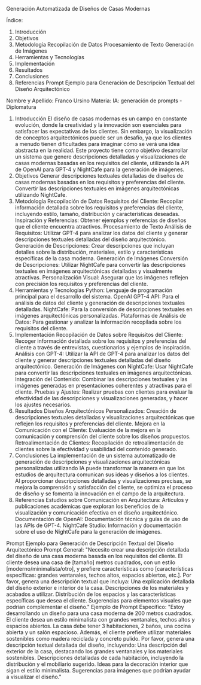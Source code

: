 Generación Automatizada de Diseños de Casas Modernas




Índice:	

1. Introducción
2. Objetivos
3. Metodología
Recopilación de Datos
Procesamiento de Texto
Generación de Imágenes
4. Herramientas y Tecnologías
5. Implementación
6. Resultados
7. Conclusiones
8. Referencias
Prompt Ejemplo para Generación de Descripción Textual del Diseño Arquitectónico




Nombre y Apellido: Franco Ursino
Materia: IA: generación de prompts - Diplomatura
1. Introducción
El diseño de casas modernas es un campo en constante evolución, donde la creatividad y la innovación son esenciales para satisfacer las expectativas de los clientes. Sin embargo, la visualización de conceptos arquitectónicos puede ser un desafío, ya que los clientes a menudo tienen dificultades para imaginar cómo se verá una idea abstracta en la realidad. Este proyecto tiene como objetivo desarrollar un sistema que genere descripciones detalladas y visualizaciones de casas modernas basadas en los requisitos del cliente, utilizando la API de OpenAI para GPT-4 y NightCafe para la generación de imágenes.
2. Objetivos
Generar descripciones textuales detalladas de diseños de casas modernas basadas en los requisitos y preferencias del cliente.
Convertir las descripciones textuales en imágenes arquitectónicas utilizando NightCafe.
3. Metodología
Recopilación de Datos
Requisitos del Cliente: Recopilar información detallada sobre los requisitos y preferencias del cliente, incluyendo estilo, tamaño, distribución y características deseadas.
Inspiración y Referencias: Obtener ejemplos y referencias de diseños que el cliente encuentra atractivos.
Procesamiento de Texto
Análisis de Requisitos: Utilizar GPT-4 para analizar los datos del cliente y generar descripciones textuales detalladas del diseño arquitectónico.
Generación de Descripciones: Crear descripciones que incluyan detalles sobre la distribución, materiales, estilo y características específicas de la casa moderna.
Generación de Imágenes
Conversión de Descripciones: Utilizar NightCafe para convertir las descripciones textuales en imágenes arquitectónicas detalladas y visualmente atractivas.
Personalización Visual: Asegurar que las imágenes reflejen con precisión los requisitos y preferencias del cliente.
4. Herramientas y Tecnologías
Python: Lenguaje de programación principal para el desarrollo del sistema.
OpenAI GPT-4 API: Para el análisis de datos del cliente y generación de descripciones textuales detalladas.
NightCafe: Para la conversión de descripciones textuales en imágenes arquitectónicas personalizadas.
Plataformas de Análisis de Datos: Para gestionar y analizar la información recopilada sobre los requisitos del cliente.
5. Implementación
Recopilación de Datos sobre Requisitos del Cliente: Recoger información detallada sobre los requisitos y preferencias del cliente a través de entrevistas, cuestionarios y ejemplos de inspiración.
Análisis con GPT-4: Utilizar la API de GPT-4 para analizar los datos del cliente y generar descripciones textuales detalladas del diseño arquitectónico.
Generación de Imágenes con NightCafe: Usar NightCafe para convertir las descripciones textuales en imágenes arquitectónicas.
Integración del Contenido: Combinar las descripciones textuales y las imágenes generadas en presentaciones coherentes y atractivas para el cliente.
Pruebas y Ajustes: Realizar pruebas con clientes para evaluar la efectividad de las descripciones y visualizaciones generadas, y hacer los ajustes necesarios.
6. Resultados
Diseños Arquitectónicos Personalizados: Creación de descripciones textuales detalladas y visualizaciones arquitectónicas que reflejen los requisitos y preferencias del cliente.
Mejora en la Comunicación con el Cliente: Evaluación de la mejora en la comunicación y comprensión del cliente sobre los diseños propuestos.
Retroalimentación de Clientes: Recopilación de retroalimentación de clientes sobre la efectividad y usabilidad del contenido generado.
7. Conclusiones
La implementación de un sistema automatizado de generación de descripciones y visualizaciones arquitectónicas personalizadas utilizando IA puede transformar la manera en que los estudios de arquitectura comunican sus ideas y diseños a los clientes. Al proporcionar descripciones detalladas y visualizaciones precisas, se mejora la comprensión y satisfacción del cliente, se optimiza el proceso de diseño y se fomenta la innovación en el campo de la arquitectura.
8. Referencias
Estudios sobre Comunicación en Arquitectura: Artículos y publicaciones académicas que exploran los beneficios de la visualización y comunicación efectiva en el diseño arquitectónico.
Documentación de OpenAI: Documentación técnica y guías de uso de las APIs de GPT-4.
NightCafe Studio: Información y documentación sobre el uso de NightCafe para la generación de imágenes.


Prompt Ejemplo para Generación de Descripción Textual del Diseño Arquitectónico
Prompt General:
"Necesito crear una descripción detallada del diseño de una casa moderna basada en los requisitos del cliente. El cliente desea una casa de [tamaño] metros cuadrados, con un estilo [moderno/minimalista/otro], y prefiere características como [características específicas: grandes ventanales, techos altos, espacios abiertos, etc.].
Por favor, genera una descripción textual que incluya:
Una explicación detallada del diseño exterior e interior de la casa.
Descripciones de los materiales y acabados a utilizar.
Distribución de los espacios y las características específicas que desea el cliente.
Sugerencias para elementos visuales que podrían complementar el diseño."
Ejemplo de Prompt Específico:
"Estoy desarrollando un diseño para una casa moderna de 200 metros cuadrados. El cliente desea un estilo minimalista con grandes ventanales, techos altos y espacios abiertos. La casa debe tener 3 habitaciones, 2 baños, una cocina abierta y un salón espacioso. Además, el cliente prefiere utilizar materiales sostenibles como madera reciclada y concreto pulido.
Por favor, genera una descripción textual detallada del diseño, incluyendo:
Una descripción del exterior de la casa, destacando los grandes ventanales y los materiales sostenibles.
Descripciones detalladas de cada habitación, incluyendo la distribución y el mobiliario sugerido.
Ideas para la decoración interior que sigan el estilo minimalista.
Sugerencias para imágenes que podrían ayudar a visualizar el diseño."
